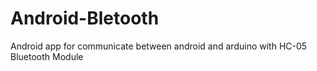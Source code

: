 # Android-Bletooth
Android app for communicate between android and arduino with HC-05 Bluetooth Module
